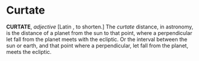 # Curtate

**CURTATE**, _adjective_ \[Latin , to shorten.\] The _curtate_ distance, in astronomy, is the distance of a planet from the sun to that point, where a perpendicular let fall from the planet meets with the ecliptic. Or the interval between the sun or earth, and that point where a perpendicular, let fall from the planet, meets the ecliptic.